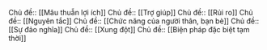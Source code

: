 Chủ đề:: [[Mâu thuẫn lợi ích]]
Chủ đề:: [[Trợ giúp]]
Chủ đề:: [[Rủi ro]]
Chủ đề:: [[Nguyên tắc]]
Chủ đề:: [[Chức năng của người thân, bạn bè]]
Chủ đề:: [[Sự đảo nghĩa]]
Chủ đề:: [[Xung đột]]
Chủ đề:: [[Biện pháp đặc biệt tạm thời]]